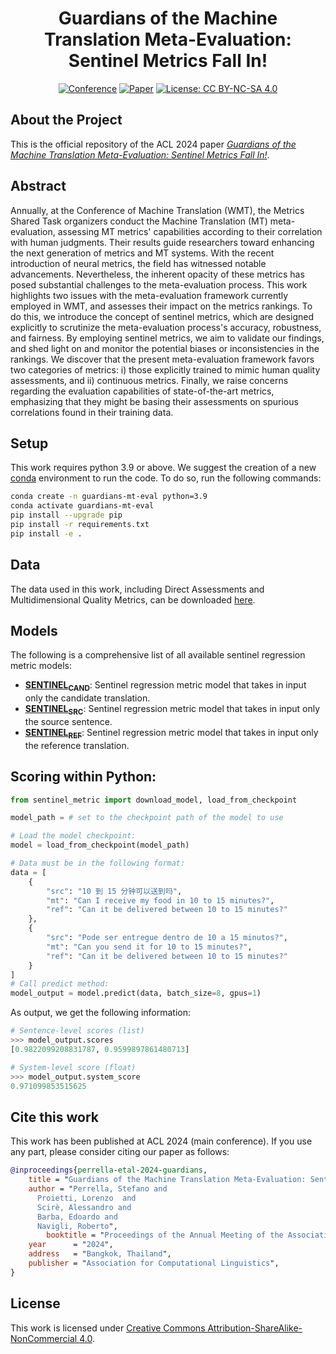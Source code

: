<div align="center">

# Guardians of the Machine Translation Meta-Evaluation: Sentinel Metrics Fall In!

[![Conference](https://img.shields.io/badge/ACL-2024-4b44ce
)](https://2024.aclweb.org/)
[![Paper](http://img.shields.io/badge/paper-ACL--anthology-B31B1B.svg)](https://2024.aclweb.org/program/main_conference_papers/)
[![License: CC BY-NC-SA 4.0](https://img.shields.io/badge/License-CC%20BY--NC--SA%204.0-lightgrey.svg)](https://creativecommons.org/licenses/by-nc-sa/4.0/)

</div>

## About the Project

This is the official repository of the ACL 2024 paper [*Guardians of the Machine Translation Meta-Evaluation: Sentinel Metrics Fall In!*](https://2024.aclweb.org/program/main_conference_papers/).

## Abstract

Annually, at the Conference of Machine Translation (WMT), the Metrics Shared Task organizers conduct the Machine Translation (MT) meta-evaluation, assessing MT metrics' capabilities according to their correlation with human judgments. Their results guide researchers toward enhancing the next generation of metrics and MT systems.
With the recent introduction of neural metrics, the field has witnessed notable advancements. Nevertheless, the inherent opacity of these metrics has posed substantial challenges to the meta-evaluation process.
This work highlights two issues with the meta-evaluation framework currently employed in WMT, and assesses their impact on the metrics rankings. To do this, we introduce the concept of sentinel metrics, which are designed explicitly to scrutinize the meta-evaluation process's accuracy, robustness, and fairness. By employing sentinel metrics, we aim to validate our findings, and shed light on and monitor the potential biases or inconsistencies in the rankings. We discover that the present meta-evaluation framework favors two categories of metrics: i) those explicitly trained to mimic human quality assessments, and ii) continuous metrics. Finally, we raise concerns regarding the evaluation capabilities of state-of-the-art metrics, emphasizing that they might be basing their assessments on spurious correlations found in their training data.

## Setup

This work requires python 3.9 or above. We suggest the creation of a new [conda](https://conda.io/projects/conda/en/latest/user-guide/getting-started.html) environment to run the code. To do so, run the following commands:

```bash
conda create -n guardians-mt-eval python=3.9
conda activate guardians-mt-eval
pip install --upgrade pip
pip install -r requirements.txt
pip install -e .
```

## Data

The data used in this work, including Direct Assessments and Multidimensional Quality Metrics, can be downloaded [here](https://github.com/Unbabel/COMET/tree/master/data).

## Models

The following is a comprehensive list of all available sentinel regression metric models:

- [**SENTINEL<sub>CAND</sub>**](https://drive.google.com/file/d/1uSUecrACI_RApFiVz2XtIQJQ2dFf_uNN/view?usp=sharing): Sentinel regression metric model that takes in input only the candidate translation.
- [**SENTINEL<sub>SRC</sub>**](https://drive.google.com/file/d/1BRRk7VOW4ri0fkOlPjreHJDgahohBIhY/view?usp=sharing): Sentinel regression metric model that takes in input only the source sentence.
- [**SENTINEL<sub>REF</sub>**](https://drive.google.com/file/d/1PAgh5fxVtkMoA88jCmWEQxLX9JtVXe3l/view?usp=sharing): Sentinel regression metric model that takes in input only the reference translation.

## Scoring within Python:

```python
from sentinel_metric import download_model, load_from_checkpoint

model_path = # set to the checkpoint path of the model to use

# Load the model checkpoint:
model = load_from_checkpoint(model_path)

# Data must be in the following format:
data = [
    {
        "src": "10 到 15 分钟可以送到吗",
        "mt": "Can I receive my food in 10 to 15 minutes?",
        "ref": "Can it be delivered between 10 to 15 minutes?"
    },
    {
        "src": "Pode ser entregue dentro de 10 a 15 minutos?",
        "mt": "Can you send it for 10 to 15 minutes?",
        "ref": "Can it be delivered between 10 to 15 minutes?"
    }
]
# Call predict method:
model_output = model.predict(data, batch_size=8, gpus=1)
```

As output, we get the following information:
```python
# Sentence-level scores (list)
>>> model_output.scores
[0.9822099208831787, 0.9599897861480713]

# System-level score (float)
>>> model_output.system_score
0.971099853515625
```

## Cite this work
This work has been published at ACL 2024 (main conference). If you use any part, please consider citing our paper as follows:

```bibtex
@inproceedings{perrella-etal-2024-guardians,
    title = "Guardians of the Machine Translation Meta-Evaluation: Sentinel Metrics Fall In!",
    author = "Perrella, Stefano and
      Proietti, Lorenzo  and
      Scirè, Alessandro and
      Barba, Edoardo and
      Navigli, Roberto",
        booktitle = "Proceedings of the Annual Meeting of the Association for Computational Linguistics (ACL 2024)",
    year      = "2024",
    address   = "Bangkok, Thailand",
    publisher = "Association for Computational Linguistics",
}
```

## License
This work is licensed under [Creative Commons Attribution-ShareAlike-NonCommercial 4.0](https://creativecommons.org/licenses/by-nc-sa/4.0/).